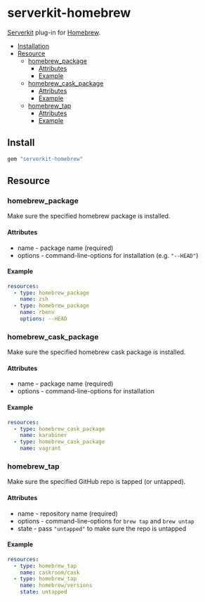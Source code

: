 # serverkit-homebrew
[Serverkit](https://github.com/r7kamura/serverkit) plug-in for [Homebrew](http://brew.sh/).

- [Installation](#installation)
- [Resource](#resource)
  - [homebrew_package](#homebrew_package)
    - [Attributes](#attributes)
    - [Example](#example)
  - [homebrew_cask_package](#homebrew_cask_package)
    - [Attributes](#attributes-1)
    - [Example](#example-1)
  - [homebrew_tap](#homebrew_tap)
    - [Attributes](#attributes-2)
    - [Example](#example-2)

## Install
```rb
gem "serverkit-homebrew"
```

## Resource
### homebrew_package
Make sure the specified homebrew package is installed.

#### Attributes
- name - package name (required)
- options - command-line-options for installation (e.g. `"--HEAD"`)

#### Example
```yaml
resources:
  - type: homebrew_package
    name: zsh
  - type: homebrew_package
    name: rbenv
    options: --HEAD
```

### homebrew_cask_package
Make sure the specified homebrew cask package is installed.

#### Attributes
- name - package name (required)
- options - command-line-options for installation

#### Example
```yaml
resources:
  - type: homebrew_cask_package
    name: karabiner
  - type: homebrew_cask_package
    name: vagrant
```

### homebrew_tap
Make sure the specified GitHub repo is tapped (or untapped).

#### Attributes
- name - repository name (required)
- options - command-line-options for `brew tap` and `brew untap`
- state - pass `"untapped"` to make sure the repo is untapped

#### Example
```yaml
resources:
  - type: homebrew_tap
    name: caskroom/cask
  - type: homebrew_tap
    name: homebrew/versions
    state: untapped
```
